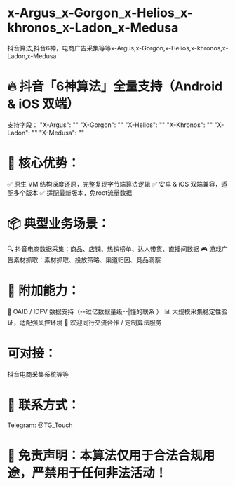 # x-Argus_x-Gorgon_x-Helios_x-khronos_x-Ladon_x-Medusa
抖音算法,抖音6神，电商广告采集等等x-Argus,x-Gorgon,x-Helios,x-khronos,x-Ladon,x-Medusa



# 🔥 抖音「6神算法」全量支持（Android & iOS 双端）
支持字段： "X-Argus": "" "X-Gorgon": "" "X-Helios": "" "X-Khronos": "" "X-Ladon": "" "X-Medusa": ""

# 🚀 核心优势：
✅ 原生 VM 结构深度还原，完整复现字节端算法逻辑
✅ 安卓 & iOS 双端兼容，适配多个版本 
✅ 适配最新版本，免root流量数据

# 📦 典型业务场景：
🔍 抖音电商数据采集：商品、店铺、热销榜单、达人带货、直播间数据
🎮 游戏广告素材抓取：素材抓取、投放策略、渠道归因、竞品洞察

# 🧩 附加能力：
🎯 OAID / IDFV 数据支持（--过亿数据量级--|懂的联系 ） 
📊 大规模采集稳定性验证，适配强风控环境
🤝 欢迎同行交流合作 / 定制算法服务

# 可对接：
抖音电商采集系统等等

# 📩 联系方式：
Telegram: @TG_Touch

# 🔐 免责声明：本算法仅用于合法合规用途，严禁用于任何非法活动！
